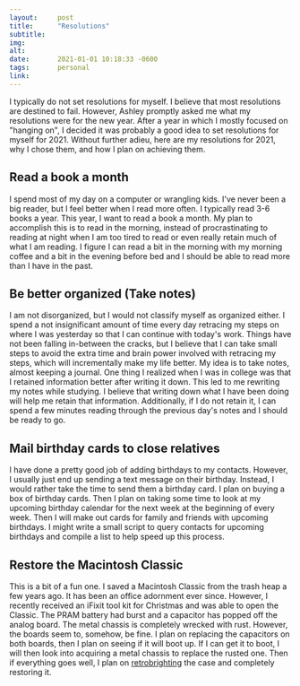```yaml
---
layout:     post
title:      "Resolutions"
subtitle:   
img:        
alt:        
date:       2021-01-01 10:18:33 -0600
tags:       personal
link:       
---
```


I typically do not set resolutions for myself. I believe that most resolutions are destined to fail. However, Ashley promptly asked me what my resolutions were for the new year. After a year in which I mostly focused on "hanging on", I decided it was probably a good idea to set resolutions for myself for 2021. Without further adieu, here are my resolutions for 2021, why I chose them, and how I plan on achieving them.

## Read a book a month

I spend most of my day on a computer or wrangling kids. I've never been a big reader, but I feel better when I read more often. I typically read 3-6 books a year. This year, I want to read a book a month. My plan to accomplish this is to read in the morning, instead of procrastinating to reading at night when I am too tired to read or even really retain much of what I am reading. I figure I can read a bit in the morning with my morning coffee and a bit in the evening before bed and I should be able to read more than I have in the past.

## Be better organized (Take notes)

I am not disorganized, but I would not classify myself as organized either. I spend a not insignificant amount of time every day retracing my steps on where I was yesterday so that I can continue with today's work. Things have not been falling in-between the cracks, but I believe that I can take small steps to avoid the extra time and brain power involved with retracing my steps, which will incrementally make my life better. My idea is to take notes, almost keeping a journal. One thing I realized when I was in college was that I retained information better after writing it down. This led to me rewriting my notes while studying. I believe that writing down what I have been doing will help me retain that information. Additionally, if I do not retain it, I can spend a few minutes reading through the previous day's notes and I should be ready to go.

## Mail birthday cards to close relatives

I have done a pretty good job of adding birthdays to my contacts. However, I usually just end up sending a text message on their birthday. Instead, I would rather take the time to send them a birthday card. I plan on buying a box of birthday cards. Then I plan on taking some time to look at my upcoming birthday calendar for the next week at the beginning of every week. Then I will make out cards for family and friends with upcoming birthdays. I might write a small script to query contacts for upcoming birthdays and compile a list to help speed up this process.

## Restore the Macintosh Classic

This is a bit of a fun one. I saved a Macintosh Classic from the trash heap a few years ago. It has been an office adornment ever since. However, I recently received an iFixit tool kit for Christmas and was able to open the Classic. The PRAM battery had burst and a capacitor has popped off the analog board. The metal chassis is completely wrecked with rust. However, the boards seem to, somehow, be fine. I plan on replacing the capacitors on both boards, then I plan on seeing if it will boot up. If I can get it to boot, I will then look into acquiring a metal chassis to replace the rusted one. Then if everything goes well, I plan on [retrobrighting](https://en.wikipedia.org/wiki/Retr0bright) the case and completely restoring it.